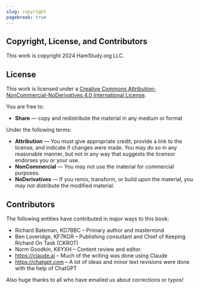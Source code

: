 ```yaml
---
slug: copyright
pagebreak: true
---
```

## Copyright, License, and Contributors

This work is copyright 2024 HamStudy.org LLC.

## License

This work is licensed under a [Creative Commons Attribution-NonCommercial-NoDerivatives 4.0 International License](https://creativecommons.org/licenses/by-nc-nd/4.0/).

You are free to:
- **Share** — copy and redistribute the material in any medium or format

Under the following terms:
- **Attribution** — You must give appropriate credit, provide a link to the license, and indicate if changes were made. You may do so in any reasonable manner, but not in any way that suggests the licensor endorses you or your use.
- **NonCommercial** — You may not use the material for commercial purposes.
- **NoDerivatives** — If you remix, transform, or build upon the material, you may not distribute the modified material.

## Contributors

The following entities have contributed in major ways to this book:

* Richard Bateman, KD7BBC – Primary author and mastermind
* Ben Loveridge, KF7KGR – Publishing consultant and Chief of Keeping Richard On Task (CKROT)
* Norm Goodkin, K6YXH – Content review and editor.
* https://claude.ai – Much of the writing was done using Claude
* https://chatgpt.com – A lot of ideas and minor text revisions were done with the help of ChatGPT

Also huge thanks to all who have emailed us about corrections or typos!
